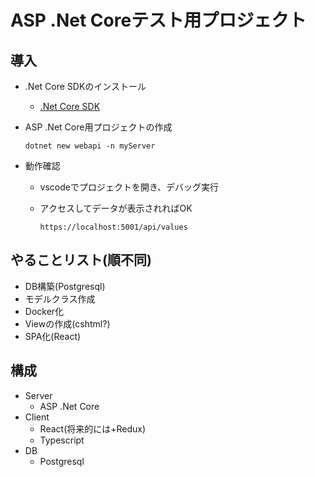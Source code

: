 # ASP .Net Coreテスト用プロジェクト

## 導入

- .Net Core SDKのインストール
  - [.Net Core SDK](https://dotnet.microsoft.com/download)

- ASP .Net Core用プロジェクトの作成

  ```command
  dotnet new webapi -n myServer
  ```

- 動作確認
  - vscodeでプロジェクトを開き、デバッグ実行
  - アクセスしてデータが表示されればOK

    ```url
    https://localhost:5001/api/values
    ```

## やることリスト(順不同)

- DB構築(Postgresql)
- モデルクラス作成
- Docker化
- Viewの作成(cshtml?)
- SPA化(React)

## 構成

- Server
  - ASP .Net Core
- Client
  - React(将来的には+Redux)
  - Typescript
- DB
  - Postgresql